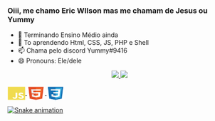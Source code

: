 ### Oiii, me chamo Eric WIlson mas me chamam de Jesus ou Yummy



- 🔭 Terminando Ensino Médio ainda
- 🌱 To aprendendo Html, CSS, JS, PHP e Shell
- 📫 Chama pelo discord Yummy#9416
- 😄 Pronouns: Ele/dele

<div align="center">
  <a href="https://github.com/eYummy">
  <img height="180em" src="https://github-readme-stats.vercel.app/api?username=eYummy&show_icons=true&theme=dracula&include_all_commits=true&count_private=true"/>
  <img height="180em" src="https://github-readme-stats.vercel.app/api/top-langs/?username=eYummy&layout=compact&langs_count=7&theme=dracula"/>
</div>

  <div style="display: inline_block"><br>
  <img align="center" alt="Rafa-Js" height="30" width="40" src="https://raw.githubusercontent.com/devicons/devicon/master/icons/javascript/javascript-plain.svg">
  <img align="center" alt="Rafa-HTML" height="30" width="40" src="https://raw.githubusercontent.com/devicons/devicon/master/icons/html5/html5-original.svg">
  <img align="center" alt="Rafa-CSS" height="30" width="40" src="https://raw.githubusercontent.com/devicons/devicon/master/icons/css3/css3-original.svg">
   
  ![Snake animation](https://github.com/eYummy/eYummy/blob/output/github-contribution-grid-snake.svg)
   
  
  
</div>
  

